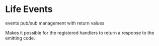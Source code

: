 # Life Events

events pub/sub management with return values

Makes it possible for the registered handlers to return a response to the emitting code.

 
